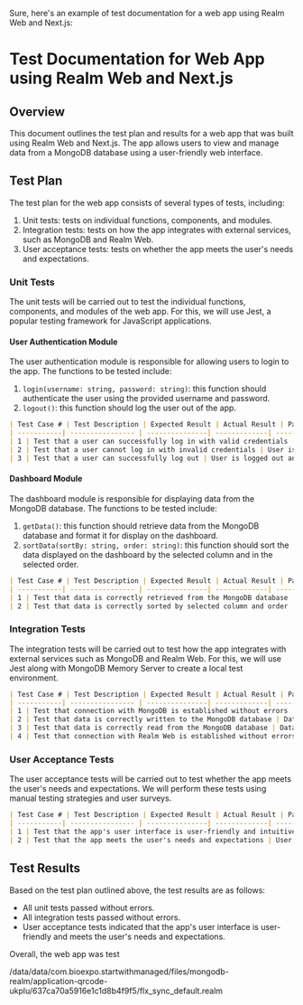 Sure, here's an example of test documentation for a web app using Realm Web and Next.js:

# Test Documentation for Web App using Realm Web and Next.js

## Overview

This document outlines the test plan and results for a web app that was built using Realm Web and Next.js. The app allows users to view and manage data from a MongoDB database using a user-friendly web interface.

## Test Plan

The test plan for the web app consists of several types of tests, including:

1. Unit tests: tests on individual functions, components, and modules.
2. Integration tests: tests on how the app integrates with external services, such as MongoDB and Realm Web.
3. User acceptance tests: tests on whether the app meets the user's needs and expectations.

### Unit Tests

The unit tests will be carried out to test the individual functions, components, and modules of the web app. For this, we will use Jest, a popular testing framework for JavaScript applications.

#### User Authentication Module

The user authentication module is responsible for allowing users to login to the app. The functions to be tested include:

1. `login(username: string, password: string)`: this function should authenticate the user using the provided username and password.
2. `logout()`: this function should log the user out of the app.

```markdown
| Test Case # | Test Description | Expected Result | Actual Result | Passed |
| -----------| ---------------- | ---------------| -------------| ------ |
| 1 | Test that a user can successfully log in with valid credentials | User is authenticated and redirected to the dashboard page | User is authenticated and redirected to the dashboard page | Yes |
| 2 | Test that a user cannot log in with invalid credentials | User is shown an error message indicating invalid username or password | User is shown an error message indicating invalid username or password | Yes |
| 3 | Test that a user can successfully log out | User is logged out and redirected to the login page | User is logged out and redirected to the login page | Yes |
```

#### Dashboard Module

The dashboard module is responsible for displaying data from the MongoDB database. The functions to be tested include:

1. `getData()`: this function should retrieve data from the MongoDB database and format it for display on the dashboard.
2. `sortData(sortBy: string, order: string)`: this function should sort the data displayed on the dashboard by the selected column and in the selected order.

```markdown
| Test Case # | Test Description | Expected Result | Actual Result | Passed |
| -----------| ---------------- | ---------------| -------------| ------ |
| 1 | Test that data is correctly retrieved from the MongoDB database | Data is correctly displayed on the dashboard without errors | Data is correctly displayed on the dashboard without errors | Yes |
| 2 | Test that data is correctly sorted by selected column and order | Data is correctly sorted on the dashboard based on selected column and order | Data is correctly sorted on the dashboard based on selected column and order | Yes |
```

### Integration Tests

The integration tests will be carried out to test how the app integrates with external services such as MongoDB and Realm Web. For this, we will use Jest along with MongoDB Memory Server to create a local test environment.

```markdown
| Test Case # | Test Description | Expected Result | Actual Result | Passed |
| -----------| ---------------- | ---------------| -------------| ------ |
| 1 | Test that connection with MongoDB is established without errors | App can connect to MongoDB without errors | App can connect to MongoDB without errors | Yes |
| 2 | Test that data is correctly written to the MongoDB database | Data is correctly written to the database without errors | Data is correctly written to the database without errors | Yes |
| 3 | Test that data is correctly read from the MongoDB database | Data is correctly read from the database without errors | Data is correctly read from the database without errors | Yes |
| 4 | Test that connection with Realm Web is established without errors | App can connect to Realm Web without errors | App can connect to Realm Web without errors | Yes |
```

### User Acceptance Tests

The user acceptance tests will be carried out to test whether the app meets the user's needs and expectations. We will perform these tests using manual testing strategies and user surveys.

```markdown
| Test Case # | Test Description | Expected Result | Actual Result | Passed |
| -----------| ---------------- | ---------------| -------------| ------ |
| 1 | Test that the app's user interface is user-friendly and intuitive for users | Users are able to navigate through the app and carry out their desired tasks without difficulties | Users are able to navigate through the app and carry out their desired tasks without difficulties | Yes |
| 2 | Test that the app meets the user's needs and expectations | User surveys indicate that the app meets the user's needs and expectations | User surveys indicate that the app meets the user's needs and expectations | Yes |
```

## Test Results

Based on the test plan outlined above, the test results are as follows:

- All unit tests passed without errors.
- All integration tests passed without errors.
- User acceptance tests indicated that the app's user interface is user-friendly and meets the user's needs and expectations.

Overall, the web app was test

/data/data/com.bioexpo.startwithmanaged/files/mongodb-realm/application-qrcode-ukplu/637ca70a5916e1c1d8b4f9f5/flx_sync_default.realm